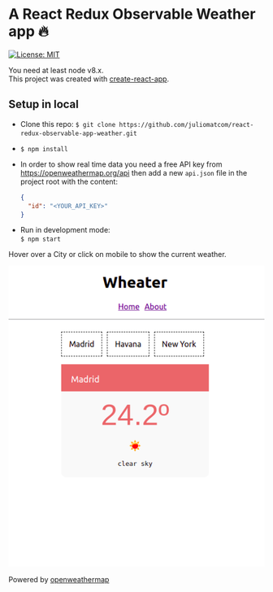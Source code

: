 # A React Redux Observable Weather  app 🔥
[![License: MIT](https://img.shields.io/badge/License-MIT-yellow.svg)](https://opensource.org/licenses/MIT)

You need at least node v8.x.  
This project was created with [create-react-app](https://github.com/facebook/create-react-app).

## Setup in local

- Clone this repo: `$ git clone https://github.com/juliomatcom/react-redux-observable-app-weather.git`  

- `$ npm install`  

- In order to show real time data you need a free API key from https://openweathermap.org/api then add a new `api.json` file in the project root with the content:  

  ```json
  {
    "id": "<YOUR_API_KEY>"
  }
  ```
- Run in development mode:  
  `$ npm start`

Hover over a City or click on mobile to show the current weather.   

![app image](public/pic.png)

Powered by [openweathermap](https://openweathermap.org/api)
